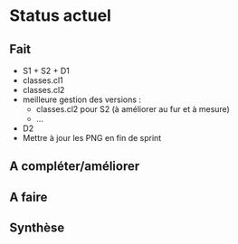 Status actuel
=============

Fait
----
* S1 + S2 + D1
* classes.cl1
* classes.cl2
* meilleure gestion des versions :
    * classes.cl2 pour S2 (à améliorer au fur et à mesure)
    * ...
* D2
* Mettre à jour les PNG en fin de sprint


A compléter/améliorer
---------------------


A faire
-------


Synthèse
--------
